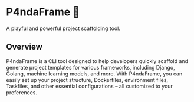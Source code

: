 # P4ndaFrame 🐼
A playful and powerful project scaffolding tool.

## Overview
P4ndaFrame is a CLI tool designed to help developers quickly scaffold and generate project templates for various frameworks, including Django, Golang, machine learning models, and more. With P4ndaFrame, you can easily set up your project structure, Dockerfiles, environment files, Taskfiles, and other essential configurations – all customized to your preferences.
